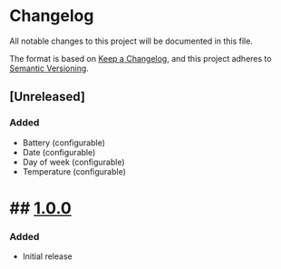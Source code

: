 # Changelog

All notable changes to this project will be documented in this file.

The format is based on [Keep a Changelog](https://keepachangelog.com/en/1.1.0/),
and this project adheres to [Semantic Versioning](https://semver.org/spec/v2.0.0.html).

## [Unreleased]
### Added
- Battery (configurable)
- Date (configurable)
- Day of week (configurable)
- Temperature (configurable)

# ## [1.0.0](https://github.com/blalop/LiquidCrystal/tree/1.0.0)
### Added
- Initial release
